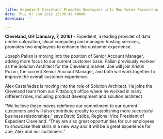 ```yaml
---
title: Expedient Cleveland Promotes Employees into New Roles Focused on Customer Engagement
date: Thu, 07 Jan 2016 13:30:42 +0000
download: ''

---
```

**Cleveland, OH (January, 7, 2016) -** Expedient, a leading provider of data center colocation, cloud computing and managed hosting services, promotes two employees to enhance the customer experience.

Joseph Palian is moving into the position of Senior Account Manager, adding more focus to our current customer base. Palian previously worked as the Solution Architect for the Cleveland market. Joe will join Kristin Puzon, the current Senior Account Manager, and both will work together to improve the overall customer experience. 

Alex Castañedez is moving into the role of Solution Architect. He joins the Cleveland team from our Pittsburgh office where he worked in many different roles, including product development and solution architect 

“We believe these moves reinforce our commitment to our current customers and will also contribute greatly to establishing more successful business relationships,” says David Saliba, Regional Vice President of Expedient Cleveland. “They are also great opportunities for our employees to showcase their skills in a new way and it will be a great experience for Joe, Alex and our customers.”